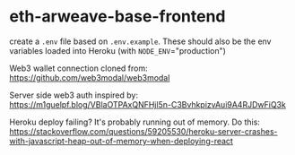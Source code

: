 # eth-arweave-base-frontend

create a `.env` file based on `.env.example`. These should also be the env variables loaded into Heroku (with `NODE_ENV`="production")

Web3 wallet connection cloned from: https://github.com/web3modal/web3modal

Server side web3 auth inspired by: https://m1guelpf.blog/VBlaOTPAxQNFHjl5n-C3BvhkpizvAui9A4RJDwFiQ3k

Heroku deploy failing? It's probably running out of memory. Do this: https://stackoverflow.com/questions/59205530/heroku-server-crashes-with-javascript-heap-out-of-memory-when-deploying-react